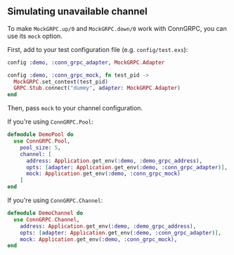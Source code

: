 ## Simulating unavailable channel

To make `MockGRPC.up/0` and `MockGRPC.down/0` work with ConnGRPC, you can use its `mock` option.

First, add to your test configuration file (e.g. `config/test.exs`):

```elixir
config :demo, :conn_grpc_adapter, MockGRPC.Adapter

config :demo, :conn_grpc_mock, fn test_pid ->
  MockGRPC.set_context(test_pid)
  GRPC.Stub.connect("dummy", adapter: MockGRPC.Adapter)
end
```

Then, pass `mock` to your channel configuration.

If you're using `ConnGRPC.Pool`:

```elixir
defmodule DemoPool do
  use ConnGRPC.Pool,
    pool_size: 5,
    channel: [
      address: Application.get_env(:demo, :demo_grpc_address),
      opts: [adapter: Application.get_env(:demo, :conn_grpc_adapter)],
      mock: Application.get_env(:demo, :conn_grpc_mock)
    ]
end
```

If you're using `ConnGRPC.Channel`:

```elixir
defmodule DemoChannel do
  use ConnGRPC.Channel,
    address: Application.get_env(:demo, :demo_grpc_address),
    opts: [adapter: Application.get_env(:demo, :conn_grpc_adapter)],
    mock: Application.get_env(:demo, :conn_grpc_mock),
end
```
